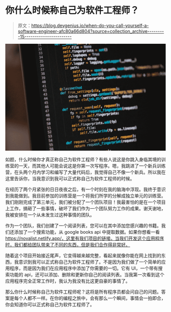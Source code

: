# 你什么时候称自己为软件工程师？

> 原文：<https://blog.devgenius.io/when-do-you-call-yourself-a-software-engineer-afc80a66d804?source=collection_archive---------15----------------------->

![](img/5644f3d62d09165cd535c2097d4b2d24.png)

如题，什么时候你才真正称自己为软件工程师？有些人说这是你跳入身临其境的训练营的一天，而其他人可能会说这是你第一次写程序。嗯，我跳进了一个新兵训练营，在头两个月内学习和编写了大量代码后，我觉得自己不像一个新兵。所以我在这里告诉你，当我意识到我可以正式称自己为软件工程师的时候。

在经历了两个月紧张的日日夜夜之后，有一个时刻在我的脑海中浮现。我终于意识到我能做到。我目前参加的训练营是一个将我们所学的分解成独立单元的训练营。我们刚刚完成了第三单元，我们被分配了一个团队项目！我最害怕的是在一个项目上工作，搞砸了一些事情，破坏了我们作为一个团队努力工作的成果。谢天谢地，我被安排在一个从未发生过这种事情的团队。

作为一个团队，我们创建了一个阅读列表，您可以在其中添加您感兴趣的书籍。我们还添加了一个搜索功能，从 google books api 中提取数据。如果你想看一看 https://novalist.netlify.app/，这里有我们项目的链接。当我们开发这个应用程序时，我们都给团队带来了不同的东西，但是我们合作得非常好。

随着这个项目开始接近尾声，它变得越来越完整，看起来就像你能在网上找到的东西，我意识到我可以正式称自己为软件工程师了。不是因为我们做了一个简单的应用程序，而是因为我们在应用程序中添加了你需要的一切。它有 UI，一个带有搜索功能的 api，还可以添加、删除和更新你自己的阅读列表。当我第一次看到这个应用程序完全正常工作时，我认为我没有比这更自豪的事情了。

那么你什么时候称自己为软件工程师呢？这将是所有程序员都会问自己的问题。答案是每个人都不一样。在你的编程之旅中，会有那么一个瞬间，事情会一拍即合，你会知道你可以正式称自己为软件工程师了。